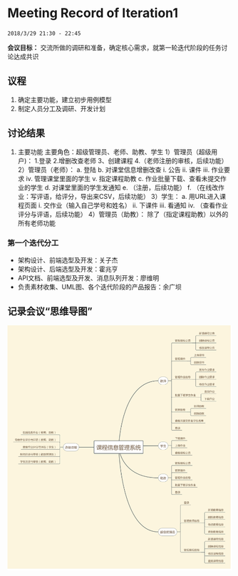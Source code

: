 # Meeting Record of Iteration1

`2018/3/29 21:30 - 22:45`

**会议目标：**
交流所做的调研和准备，确定核心需求，就第一轮迭代阶段的任务讨论达成共识

## 议程

1. 确定主要功能，建立初步用例模型
2. 制定人员分工及调研、开发计划


## 讨论结果

1. 主要功能
主要角色：超级管理员、老师、助教、学生
	1）管理员（超级用户)：
		1.登录
		2.增删改查老师
		3、创建课程
		4.（老师注册的审核，后续功能）
	2）管理员（老师）：
		a. 登陆
		b. 对课堂信息增删改查
				i. 公告
				ii. 课件
				iii. 作业要求
				iv. 管理课堂里面的学生
				v. 指定课程助教
		c. 作业批量下载、查看未提交作业的学生
		d. 对课堂里面的学生发通知
		e. （注册，后续功能）
		f. （在线改作业：写评语，给评分，导出来CSV，后续功能）
	3）学生：
		a. 用URL进入课程页面
			i. 交作业（输入自己学号和姓名）
			ii. 下课件
			iii. 看通知
			iv. （查看作业评分与评语，后续功能）
	4）管理员（助教）：
除了（指定课程助教）以外的所有老师功能


### 第一个迭代分工

- 架构设计、前端选型及开发：关子杰
- 架构设计、后端选型及开发：霍兆亨
- API文档、前端选型及开发、消息队列开发：廖维明
- 负责素材收集、UML图、各个迭代阶段的产品报告：余广坝


## 记录会议“思维导图”

![第一次迭代会议by余广坝](function.png)


